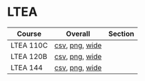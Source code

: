 # LTEA

| Course | Overall | Section |
| ------ | ------- | ------- |
| LTEA 110C | [csv](https://github.com/UCSD-Historical-Enrollment-Data/2023Fall/blob/main/overall/LTEA%20110C.csv), [png](https://raw.githubusercontent.com/UCSD-Historical-Enrollment-Data/2023Fall/main/plot_overall/LTEA%20110C.png), [wide](https://raw.githubusercontent.com/UCSD-Historical-Enrollment-Data/2023Fall/main/plot_overall_wide/LTEA%20110C.png) |  |
| LTEA 120B | [csv](https://github.com/UCSD-Historical-Enrollment-Data/2023Fall/blob/main/overall/LTEA%20120B.csv), [png](https://raw.githubusercontent.com/UCSD-Historical-Enrollment-Data/2023Fall/main/plot_overall/LTEA%20120B.png), [wide](https://raw.githubusercontent.com/UCSD-Historical-Enrollment-Data/2023Fall/main/plot_overall_wide/LTEA%20120B.png) |  |
| LTEA 144 | [csv](https://github.com/UCSD-Historical-Enrollment-Data/2023Fall/blob/main/overall/LTEA%20144.csv), [png](https://raw.githubusercontent.com/UCSD-Historical-Enrollment-Data/2023Fall/main/plot_overall/LTEA%20144.png), [wide](https://raw.githubusercontent.com/UCSD-Historical-Enrollment-Data/2023Fall/main/plot_overall_wide/LTEA%20144.png) |  |
